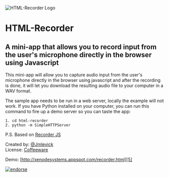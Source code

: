 ![HTML-Recorder Logo][1]

# HTML-Recorder

## A mini-app that allows you to record input from the user's microphone directly in the browser using Javascript

This mini-app will allow you to capture audio input from the user's microphone directly in the browser using javascript and after the recording is done, it will let you
download the resulting audio file to your computer in a WAV format.

The sample app needs to be run in a web server, locally the example will not work. If you have Python installed on your computer, you can run this command to fire up
a demo server so you can taste the app:

    1. cd html-recorder
    2. python -m SimpleHTTPServer

P.S. Based on [Recorder JS][2]

Created by: [@Jmlevick][3]  
License: [Coffeeware][4]

Demo: [http://xenodesystems.appspot.com/recorder.html][5]

[![endorse](http://api.coderwall.com/jmlevick/endorsecount.png)](http://coderwall.com/jmlevick)

  [1]: https://spideroak.com/share/PBSW433EMVZXS43UMVWXG/78656e6f6465/var/CDN/xenodecdn/github-assets/html-recorder-logo.png
  [2]: https://github.com/mattdiamond/Recorderjs
  [3]: http://twitter.com/Jmlevick
  [4]: https://github.com/Jmlevick/coffeeware-license
  [5]: http://xenodesystems.appspot.com/recorder.html
